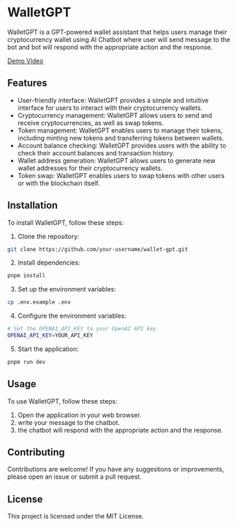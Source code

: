 # WalletGPT

WalletGPT is a GPT-powered wallet assistant that helps users manage their cryptocurrency wallet using AI Chatbot where user will send message to the bot and bot will respond with the appropriate action and the response. 

[Demo Video](https://drive.google.com/file/d/1OtvBZVGXO_vaNylcZh6dycAGGuIpfeoJ/view)
## Features

- User-friendly interface: WalletGPT provides a simple and intuitive interface for users to interact with their cryptocurrency wallets.
- Cryptocurrency management: WalletGPT allows users to send and receive cryptocurrencies, as well as swap tokens.
- Token management: WalletGPT enables users to manage their tokens, including minting new tokens and transferring tokens between wallets.
- Account balance checking: WalletGPT provides users with the ability to check their account balances and transaction history.
- Wallet address generation: WalletGPT allows users to generate new wallet addresses for their cryptocurrency wallets.
- Token swap: WalletGPT enables users to swap tokens with other users or with the blockchain itself.

## Installation

To install WalletGPT, follow these steps:

1. Clone the repository:

```bash
git clone https://github.com/your-username/wallet-gpt.git
```

2. Install dependencies:

```bash
pnpm install
```

3. Set up the environment variables:

```bash
cp .env.example .env
```

4. Configure the environment variables:

```bash
# Set the OPENAI_API_KEY to your OpenAI API key
OPENAI_API_KEY=YOUR_API_KEY
```

5. Start the application:

```bash
pnpm run dev
```

## Usage

To use WalletGPT, follow these steps:

1. Open the application in your web browser.
2. write your message to the chatbot.
3. the chatbot will respond with the appropriate action and the response.

## Contributing

Contributions are welcome! If you have any suggestions or improvements, please open an issue or submit a pull request.

## License

This project is licensed under the MIT License.
